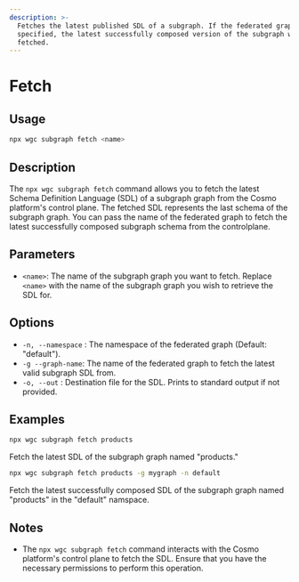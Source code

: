 ```yaml
---
description: >-
  Fetches the latest published SDL of a subgraph. If the federated graph is
  specified, the latest successfully composed version of the subgraph will be
  fetched.
---
```


# Fetch

## Usage

```bash
npx wgc subgraph fetch <name>
```

## Description

The `npx wgc subgraph fetch` command allows you to fetch the latest Schema Definition Language (SDL) of a subgraph graph from the Cosmo platform's control plane. The fetched SDL represents the last schema of the subgraph graph. You can pass the name of the federated graph to fetch the latest successfully composed subgraph schema from the controlplane.

## Parameters

* `<name>`: The name of the subgraph graph you want to fetch. Replace `<name>` with the name of the subgraph graph you wish to retrieve the SDL for.

## Options

* `-n, --namespace` : The namespace of the federated graph (Default: "default").
* `-g --graph-name`: The name of the federated graph to fetch the latest valid subgraph SDL from.
* `-o, --out` : Destination file for the SDL. Prints to standard output if not provided.

## Examples

```bash
npx wgc subgraph fetch products
```

Fetch the latest SDL of the subgraph graph named "products."

```bash
npx wgc subgraph fetch products -g mygraph -n default
```

Fetch the latest successfully composed SDL of the subgraph graph named "products" in the "default" namspace.

## Notes

* The `npx wgc subgraph fetch` command interacts with the Cosmo platform's control plane to fetch the SDL. Ensure that you have the necessary permissions to perform this operation.
